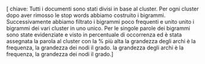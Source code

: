 [ chiave: Tutti i documenti sono stati divisi in base al cluster. Per ogni cluster dopo aver rimosso le stop words abbiamo costruito i bigrammi. Successivamente abbiamo filtrato i bigrammi poco frequenti e unito unito i bigrammi dei vari cluster in uno unico. Per le singole parole dei bigrammi sono state evidenziate e visto in percentuale di occorrenza ed è stata assegnata la parola al cluster con la % più alta la grandezza degli archi è la frequenza, la grandezza dei nodi il grado. la grandezza degli archi è la frequenza, la grandezza dei nodi il grado.]